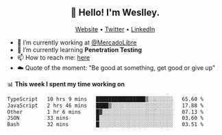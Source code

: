 <h2 align="center">👋 Hello! I'm Weslley.</h2>
<p align="center">
  <a href="http://weslleyneri.com.br">Website</a> •
  <a href="https://twitter.com/Weslley_Neri">Twitter</a> •
  <a href="https://www.linkedin.com/in/weslley-neri-3658908b">LinkedIn</a>
</p>


- 🔭 I’m currently working at [@MercadoLibre](https://github.com/mercadolibre)
- 🌱 I’m currently learning **Penetration Testing**
- 📫 How to reach me: [here](mailto:weslley39@gmail.com)
- ☁️ Quote of the moment: "Be good at something, get good or give up"

📊 **This week I spent my time working on**
<!--START_SECTION:waka-->

```txt
TypeScript   10 hrs 9 mins   ████████████████▒░░░░░░░░   65.60 %
JavaScript   2 hrs 46 mins   ████▒░░░░░░░░░░░░░░░░░░░░   17.88 %
Other        1 hr 6 mins     █▓░░░░░░░░░░░░░░░░░░░░░░░   07.13 %
JSON         33 mins         █░░░░░░░░░░░░░░░░░░░░░░░░   03.60 %
Bash         32 mins         █░░░░░░░░░░░░░░░░░░░░░░░░   03.51 %
```

<!--END_SECTION:waka-->

<!-- Inspired by https://github.com/gruselhaus/gruselhaus -->